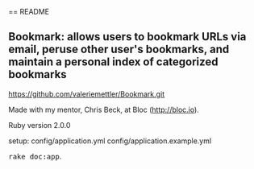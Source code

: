 == README

## Bookmark:   allows users to bookmark URLs via email, peruse other user's bookmarks, and maintain a personal index of categorized bookmarks

https://github.com/valeriemettler/Bookmark.git

Made with my mentor, Chris Beck, at Bloc (http://bloc.io).

Ruby version 2.0.0 

setup: 
config/application.yml
config/application.example.yml

<tt>rake doc:app</tt>.
